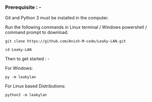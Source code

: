 ### Prerequisite : -

Git and Python 3 must be installed in the computer.

Run the following commands in Linux terminal / Windows powershell / command prompt to download.

```
git clone https://github.com/Anish-M-code/Leaky-LAN.git
```

```
cd Leaky-LAN
```
Then to get started : -

For Windows:

```
py -m leakylan
```

For Linux based Distributions:

```
python3 -m leakylan
```
